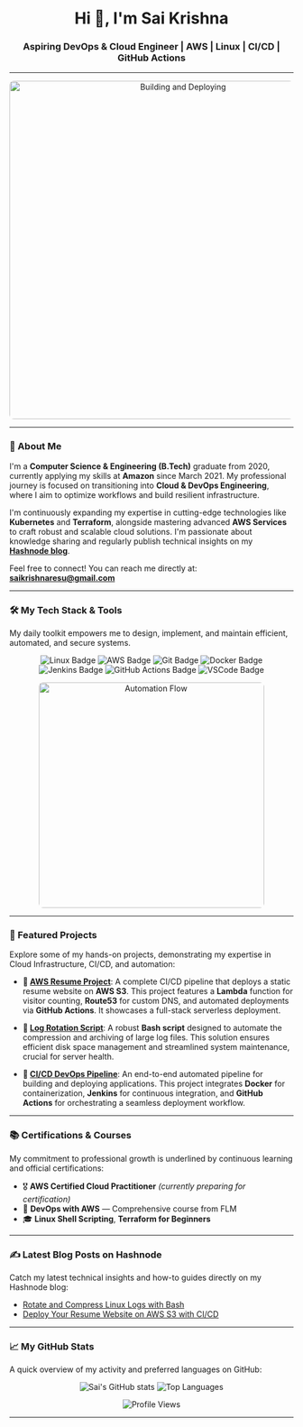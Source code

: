 <h1 align="center">Hi 👋, I'm Sai Krishna</h1>
<h3 align="center">Aspiring DevOps & Cloud Engineer | AWS | Linux | CI/CD | GitHub Actions</h3>

---

<p align="center">
  <img src="https://media.giphy.com/media/LmNwrMVKIKk9E2Dltb/giphy.gif" width="600" alt="Building and Deploying" style="border-radius: 8px;">
</p>

---

### 🌟 About Me

I'm a **Computer Science & Engineering (B.Tech)** graduate from 2020, currently applying my skills at **Amazon** since March 2021. My professional journey is focused on transitioning into **Cloud & DevOps Engineering**, where I aim to optimize workflows and build resilient infrastructure.

I'm continuously expanding my expertise in cutting-edge technologies like **Kubernetes** and **Terraform**, alongside mastering advanced **AWS Services** to craft robust and scalable cloud solutions. I'm passionate about knowledge sharing and regularly publish technical insights on my [**Hashnode blog**](https://hashnode.com/@saikrishnaresu).

Feel free to connect! You can reach me directly at: **saikrishnaresu@gmail.com**

---

### 🛠️ My Tech Stack & Tools

My daily toolkit empowers me to design, implement, and maintain efficient, automated, and secure systems.

<p align="center">
  <img src="https://img.shields.io/badge/Linux-FCC624?style=for-the-badge&logo=linux&logoColor=black" alt="Linux Badge">
  <img src="https://img.shields.io/badge/AWS-232F3E?style=for-the-badge&logo=amazonaws&logoColor=white" alt="AWS Badge">
  <img src="https://img.shields.io/badge/Git-F05032?style=for-the-badge&logo=git&logoColor=white" alt="Git Badge">
  <img src="https://img.shields.io/badge/Docker-2496ED?style=for-the-badge&logo=docker&logoColor=white" alt="Docker Badge">
  <img src="https://img.shields.io/badge/Jenkins-D24939?style=for-the-badge&logo=jenkins&logoColor=white" alt="Jenkins Badge">
  <img src="https://img.shields.io/badge/GitHub_Actions-2088FF?style=for-the-badge&logo=github-actions&logoColor=white" alt="GitHub Actions Badge">
  <img src="https://img.io/badge/VSCode-007ACC?style=for-the-badge&logo=visual-studio-code&logoColor=white" alt="VSCode Badge">
</p>

<p align="center">
  <img src="https://media.giphy.com/media/v1.Y2lkPTc5MGI3NjExYTJmNjAwMjQxOGNlMTI5YzY1M2ZjNzY5MjU5YzU5MmM4ZWIyYzg0YyZlcD12MV9pbnRlcm5hbF9naWZzX2lkJmN0PWc/UoKz1x99O4iZg6r8Pq/giphy.gif" width="400" alt="Automation Flow" style="border-radius: 8px;" />
</p>

---

### 📘 Featured Projects

Explore some of my hands-on projects, demonstrating my expertise in Cloud Infrastructure, CI/CD, and automation:

* **🔹 [AWS Resume Project](https://github.com/saikrishnaresuk/aws-resume-project)**:
    A complete CI/CD pipeline that deploys a static resume website on **AWS S3**. This project features a **Lambda** function for visitor counting, **Route53** for custom DNS, and automated deployments via **GitHub Actions**. It showcases a full-stack serverless deployment.

* **🔹 [Log Rotation Script](https://github.com/saikrishnaresuk/log-rotation)**:
    A robust **Bash script** designed to automate the compression and archiving of large log files. This solution ensures efficient disk space management and streamlined system maintenance, crucial for server health.

* **🔹 [CI/CD DevOps Pipeline](https://github.com/saikrishnaresuk/devops-pipeline)**:
    An end-to-end automated pipeline for building and deploying applications. This project integrates **Docker** for containerization, **Jenkins** for continuous integration, and **GitHub Actions** for orchestrating a seamless deployment workflow.

---

### 📚 Certifications & Courses

My commitment to professional growth is underlined by continuous learning and official certifications:

* 🎖️ **AWS Certified Cloud Practitioner** *(currently preparing for certification)*
* 📘 **DevOps with AWS** — Comprehensive course from FLM
* 🎓 **Linux Shell Scripting**, **Terraform for Beginners**

---

### ✍️ Latest Blog Posts on Hashnode

Catch my latest technical insights and how-to guides directly on my Hashnode blog:

- [Rotate and Compress Linux Logs with Bash](https://hashnode.com/@saikrishnaresu/rotate-and-compress-linux-logs-with-bash)
- [Deploy Your Resume Website on AWS S3 with CI/CD](https://hashnode.com/@saikrishnaresu/deploy-your-resume-website-on-aws-s3-with-ci-cd)
---

### 📈 My GitHub Stats

A quick overview of my activity and preferred languages on GitHub:

<p align="center">
  <img src="https://github-readme-stats.vercel.app/api?username=saikrishnaresuk&show_icons=true&theme=radical&hide_border=true&count_private=true" alt="Sai's GitHub stats">
  <img src="https://github-readme-stats.vercel.app/api/top-langs/?username=saikrishnaresuk&layout=compact&theme=radical&hide_border=true" alt="Top Languages">
</p>

<p align="center">
  <img src="https://komarev.com/ghpvc/?username=saikrishnaresuk&color=blue&style=for-the-badge" alt="Profile Views">
</p>

---

